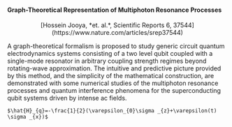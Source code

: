 #### Graph-Theoretical Representation of Multiphoton Resonance Processes

<p style="text-align: center;">[Hossein Jooya, *et. al.*, Scientific Reports 6, 37544](https://www.nature.com/articles/srep37544)</p>

A graph-theoretical formalism is proposed to study generic circuit quantum electrodynamics systems consisting of a two level qubit coupled with a single-mode resonator in arbitrary coupling strength regimes beyond rotating-wave approximation. The intuitive and predictive picture provided by this method, and the simplicity of the mathematical construction, are demonstrated with some numerical studies of the multiphoton resonance processes and quantum interference phenomena for the superconducting qubit systems driven by intense ac fields.

<script src="//yihui.org/js/math-code.js" defer></script>
<!-- Just one possible MathJax CDN below. You may use others. -->
<script defer
  src="//mathjax.rstudio.com/latest/MathJax.js?config=TeX-MML-AM_CHTML">
</script>


`$\hat{H}_{q}=-\frac{1}{2}(\varepsilon_{0}\sigma _{z}+\varepsilon(t) \sigma _{x})$`



